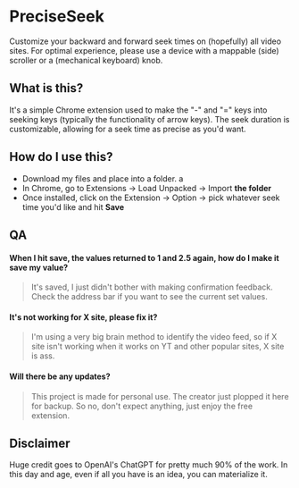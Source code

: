 # PreciseSeek
Customize your backward and forward seek times on (hopefully) all video sites. For optimal experience, please use a device with a mappable (side) scroller or a (mechanical keyboard) knob.

## What is this?
It's a simple Chrome extension used to make the "-" and "=" keys into seeking keys (typically the functionality of arrow keys). The seek duration is customizable, allowing for a seek time as precise as you'd want.

## How do I use this?
- Download my files and place into a folder. a
- In Chrome, go to Extensions -> Load Unpacked -> Import **the folder**
- Once installed, click on the Extension -> Option -> pick whatever seek time you'd like and hit **Save**

## QA
#### When I hit save, the values returned to 1 and 2.5 again, how do I make it save my value?
> It's saved, I just didn't bother with making confirmation feedback. Check the address bar if you want to see the current set values.

#### It's not working for X site, please fix it?
> I'm using a very big brain method to identify the video feed, so if X site isn't working when it works on YT and other popular sites, X site is ass.

#### Will there be any updates?
> This project is made for personal use. The creator just plopped it here for backup. So no, don't expect anything, just enjoy the free extension.









## Disclaimer
Huge credit goes to OpenAI's ChatGPT for pretty much 90% of the work. In this day and age, even if all you have is an idea, you can materialize it.
